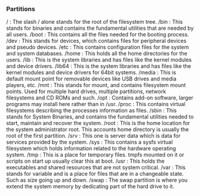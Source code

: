 


### Partitions

/ :	The slash / alone stands for the root of the filesystem tree.
/bin : 	This stands for binaries and contains the fundamental utilities that are needed by all users.
/boot :	This contains all the files needed for the booting process.
/dev :	This stands for devices, which contains files for peripheral devices and pseudo devices.
/etc :	This contains configuration files for the system and system databases.
/home :	This holds all the home directories for the users.
/lib :	This is the system libraries and has files like the kernel modules and device drivers.
/lib64 : 	This is the system libraries and has files like the kernel modules and device drivers for 64bit systems.
/media :	This is default mount point for removable devices like USB drives and media players, etc.
/mnt :	This stands for mount, and contains filesystem mount points. Used for multiple hard drives, multiple partitions, network filesystems and CD ROMs and such.
/opt :	Contains add-on software, larger programs may install here rather than in /usr.
/proc :	This contains virtual filesystems describing the processes information as files.
/sbin :	This stands for System Binaries, and contains the fundamental utilities needed to start, maintain and recover the system.
/root :	This is the home location for the system administrator root. This accounts home directory is usually the root of the first partition.
/srv :	This one is server data which is data for services provided by the system.
/sys :	This contains a sysfs virtual filesystem which holds information related to the hardware operating system.
/tmp :	This is a place for temporary files. tmpfs mounted on it or scripts on start up usually clear this at boot.
/usr :	This holds the executables and shared resources that are not system critical.
/var :	This stands for variable and is a place for files that are in a changeable state. Such as size going up and down.
/swap :	The swap partition is where you extend the system memory by dedicating part of the hard drive to it.
